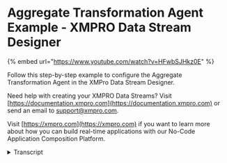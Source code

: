 # Aggregate Transformation Agent Example - XMPRO Data Stream Designer
{% embed url="https://www.youtube.com/watch?v=HFwbSJHkz0E" %}

Follow this step-by-step example to configure the Aggregate Transformation Agent in the XMPro Data Stream Designer.

Need help with creating your XMPRO Data Streams? Visit [https://documentation.xmpro.com](https://documentation.xmpro.com) or send an email to support@xmpro.com.

Visit [https://xmpro.com](https://xmpro.com) if you want to learn more about how you can build real-time applications with our No-Code Application Composition Platform.
<details>
<summary>Transcript</summary>this example demonstrates how to use the

aggregate agent to group by pump id and

find its average and maximum

temperatures in three second windows

first drag the agent onto the canvas

link the input to the streamed pump data

and output to the printer save the data

stream

and click on the agent to configure it

we'll group by pump id

add an aggregate for the average

temperature called temp average

and a second aggregate for the maximum

temperature

called temp max

set the windows unit to second and size

3

apply

save the data stream

publish it and let's look at the live

data view

the streamed events within the 3 second

window are grouped and a single event

for pump a is printed with the id and 2

aggregates

you can download the file below to try

it out yourself

and for more information about this

agent's properties head to the

configuration page thank you
</details>